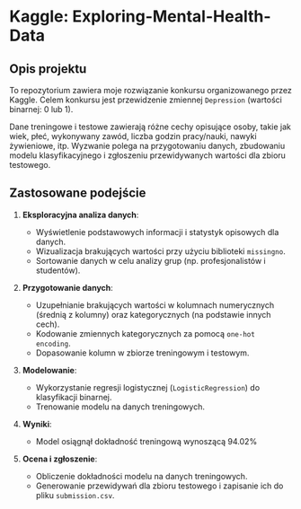 # Kaggle: Exploring-Mental-Health-Data

## Opis projektu
To repozytorium zawiera moje rozwiązanie konkursu organizowanego przez Kaggle. Celem konkursu jest przewidzenie zmiennej `Depression` (wartości binarnej: 0 lub 1).

Dane treningowe i testowe zawierają różne cechy opisujące osoby, takie jak wiek, płeć, wykonywany zawód, liczba godzin pracy/nauki, nawyki żywieniowe, itp. Wyzwanie polega na przygotowaniu danych, zbudowaniu modelu klasyfikacyjnego i zgłoszeniu przewidywanych wartości dla zbioru testowego.

## Zastosowane podejście
1. **Eksploracyjna analiza danych**:
   - Wyświetlenie podstawowych informacji i statystyk opisowych dla danych.
   - Wizualizacja brakujących wartości przy użyciu biblioteki `missingno`.
   - Sortowanie danych w celu analizy grup (np. profesjonalistów i studentów).

2. **Przygotowanie danych**:
   - Uzupełnianie brakujących wartości w kolumnach numerycznych (średnią z kolumny) oraz kategorycznych (na podstawie innych cech).
   - Kodowanie zmiennych kategorycznych za pomocą `one-hot encoding`.
   - Dopasowanie kolumn w zbiorze treningowym i testowym.

3. **Modelowanie**:
   - Wykorzystanie regresji logistycznej (`LogisticRegression`) do klasyfikacji binarnej.
   - Trenowanie modelu na danych treningowych.
4. **Wyniki**:
   - Model osiągnął dokładność treningową wynoszącą 94.02%

6. **Ocena i zgłoszenie**:
   - Obliczenie dokładności modelu na danych treningowych.
   - Generowanie przewidywań dla zbioru testowego i zapisanie ich do pliku `submission.csv`.
